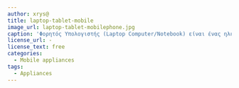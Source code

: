 ```yaml
---
author: xrys@
title: laptop-tablet-mobile
image_url: laptop-tablet-mobilephone.jpg
caption: 'Φορητός Υπολογιστής (Laptop Computer/Notebook) είναι ένας ηλεκτρονικός υπολογιστής μικρού μεγέθους και βάρους με εύκολη μεταφερσιμότητα, που διαθέτει ενεργειακή αυτονομία.Ένας υπολογιστής ταμπλέτα ή tablet είναι ένας φορητός υπολογιστής ή προσωπικός ψηφιακός βοηθός και είναι σε μέγεθος μεγαλύτερος από ένα κινητό τηλέφωνο, ενσωματωμένο σε μια επίπεδη οθόνη αφής και κυρίως λειτουργεί αγγίζοντας την οθόνη αντί να χρησιμοποιεί ένα φυσικό πληκτρολόγιο.Κινητό τηλέφωνο ή απλά κινητό, ονομάζεται κατά κύριο λόγο το τηλέφωνο που δεν εξαρτάται από φυσική καλωδιακή σύνδεση με δίκτυο παροχής τηλεφωνίας'
license_url: -
license_text: free
categories:
  - Mobile appliances
tags:
  - Appliances
---
```

